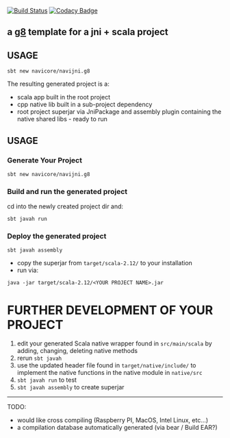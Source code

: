 [![Build Status](https://travis-ci.org/navicore/navijni.g8.svg?branch=master)](https://travis-ci.org/navicore/navijni.g8)
[![Codacy Badge](https://api.codacy.com/project/badge/Grade/f90755fbfaf0423099410e50dff694f7)](https://www.codacy.com/app/navicore/navijni.g8?utm_source=github.com&amp;utm_medium=referral&amp;utm_content=navicore/navijni.g8&amp;utm_campaign=Badge_Grade)

a [g8] template for a jni + scala project
---

## USAGE

```console
sbt new navicore/navijni.g8
```

The resulting generated project is a:

* scala app built in the root project
* cpp native lib built in a sub-project dependency
* root project superjar via JniPackage and assembly plugin containing the native shared libs - ready to run

## USAGE

### Generate Your Project

```console
sbt new navicore/navijni.g8
```

### Build and run the generated project

cd into the newly created project dir and:

```console
sbt javah run
```

### Deploy the generated project

```console
sbt javah assembly
```
* copy the superjar from `target/scala-2.12/` to your installation
* run via:

```console
java -jar target/scala-2.12/<YOUR PROJECT NAME>.jar
```

# FURTHER DEVELOPMENT OF YOUR PROJECT

1. edit your generated Scala native wrapper found in `src/main/scala` by adding, changing, deleting native methods
2. rerun `sbt javah`
3. use the updated header file found in `target/native/include/` to implement the native functions in the native module in `native/src`
4. `sbt javah run` to test
5. `sbt javah assembly` to create superjar

----
TODO:
* would like cross compiling (Raspberry PI, MacOS, Intel Linux, etc...)
* a compilation database automatically generated (via bear / Build EAR?)

[g8]: http://www.foundweekends.org/giter8/

